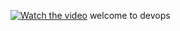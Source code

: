 [![Watch the video](https://drive.google.com/file/d/1na6D0eyoQ-uYQ_ALyohat4RzxWtI7fjS/view?usp=sharing)](https://drive.google.com/file/d/1H4DJYUbaUT1Yt2Lrl6otiZOQY-s6w2bI/view?usp=sharing)
welcome to devops
